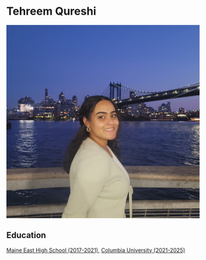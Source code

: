 # Tehreem Qureshi
![Github repositories](Tehreem.JPG)
## Education
[Maine East High School (2017-2021)](https://east.maine207.org/),
[Columbia University (2021-2025)](https://www.columbia.edu/)
    

